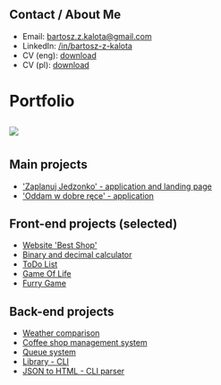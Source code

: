 ## Contact / About Me
* Email: <a href="mailto:bartosz.z.kalota@gmail.com">bartosz.z.kalota@gmail.com</a>
* LinkedIn: <a href="https://linkedin.com/in/bartosz-z-kalota">/in/bartosz-z-kalota</a>
* CV (eng): <a href="http://bartoszkalota.pl/files/Kalota%20-%20CV%20(IT)%20[eng].pdf">download</a>
* CV (pl): <a href="http://bartoszkalota.pl/files/Kalota%20-%20CV%20(IT).pdf">download</a>

# Portfolio

<a href="https://github.com/BartoszKalota/github-readme-stats">
  <img align="center" style="margin: 10px 0" src="https://github-readme-stats.vercel.app/api/top-langs/?username=BartoszKalota&layout=compact" />
</a>

## Main projects
* ['Zaplanuj Jedzonko' - application and landing page](https://github.com/BartoszKalota/Zaplanuj-jedzonko)
* ['Oddam w dobre ręce' - application](https://github.com/BartoszKalota/Oddam-w-dobre-rece)

## Front-end projects (selected)
* [Website 'Best Shop'](https://github.com/BartoszKalota/Website-Best-Shop)
* [Binary and decimal calculator](https://github.com/BartoszKalota/Binary-and-decimal-calculator)
* [ToDo List](https://github.com/BartoszKalota/ToDo-List)
* [Game Of Life](https://github.com/BartoszKalota/Game-of-life)
* [Furry Game](https://github.com/BartoszKalota/Furry-game)

## Back-end projects
* [Weather comparison](https://github.com/BartoszKalota/Weather-comparison)
* [Coffee shop management system](https://github.com/BartoszKalota/Coffee-shop-management-system)
* [Queue system](https://github.com/BartoszKalota/Queue-system)
* [Library - CLI](https://github.com/BartoszKalota/Library_CLI)
* [JSON to HTML - CLI parser](https://github.com/BartoszKalota/JSON-to-HTML_CLI-parser)